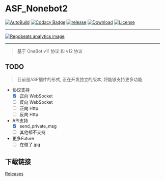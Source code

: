 # ASF_Nonebot2

[![AutoBuild][workflow_b]][workflow] [![Codacy Badge][codacy_b]][codacy] [![release][release_b]][release] [![Download][download_b]][release] [![License][license_b]][license]

---

[![Repobeats analytics image](https://repobeats.axiom.co/api/embed/7962a63af3163693fc162ed158c17eb60f142958.svg "Repobeats analytics image")](https://github.com/chr233/ASF_Nonebot2/pulse)

---

> 基于 OneBot v11 协议 和 v12 协议

## TODO

> 目前是ASF插件的形式, 正在开发独立的版本, 将能够支持更多功能

- 协议支持
  - [x] 正向 WebSocket
  - [ ] 反向 WebSocket
  - [ ] 正向 Http
  - [ ] 反向 Http

- API支持
  - [x] send_private_msg
  - [ ] 其他都不支持

- 更多Future
  - [ ] 在做了.jpg

## 下载链接

[Releases](https://github.com/chr233/ASF_Nonebot2/releases)

[workflow_b]: https://github.com/chr233/ASF_Nonebot2/actions/workflows/dotnet.yml/badge.svg
[workflow]: https://github.com/chr233/ASF_Nonebot2/actions/workflows/dotnet.yml
[codacy_b]: https://app.codacy.com/project/badge/Grade/2718d27b9c3c49c5a6d156b2d2ee722e
[codacy]: https://www.codacy.com/gh/chr233/ASF_Nonebot2/dashboard
[download_b]: https://img.shields.io/github/downloads/chr233/ASF_Nonebot2/total
[release]: https://github.com/chr233/ASF_Nonebot2/releases
[release_b]: https://img.shields.io/github/v/release/chr233/ASF_Nonebot2
[license]: https://github.com/chr233/ASF_Nonebot2/blob/master/license
[license_b]: https://img.shields.io/github/license/chr233/ASF_Nonebot2
